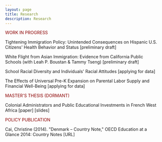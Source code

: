 ```yaml
---
layout: page
title: Research
description: Research
---
```


<font color="darkred">WORK IN PROGRESS</font>

Tightening Immigration Policy: Unintended Consequences on Hispanic U.S. Citizens' Health Behavior and Status 
[preliminary draft]

White Flight from Asian Immigration: Evidence from California Public Schools (with Leah P. Boustan & Tammy Tseng) 
[preliminary draft]

School Racial Diversity and Individuals' Racial Attitudes 
[applying for data]

The Effects of Universal Pre-K Expansion on Parental Labor Supply and Financial Well-Being 
[applying for data]

<font color="darkred">MASTER'S THESIS (DORMANT)</font>

Colonial Administrators and Public Educational Investments in French West Africa [paper] [slides]

<font color="darkred">POLICY PUBLICATION</font>

Cai, Christine (2014). "Denmark – Country Note," OECD Education at a Glance 2014: Country Notes [URL]
